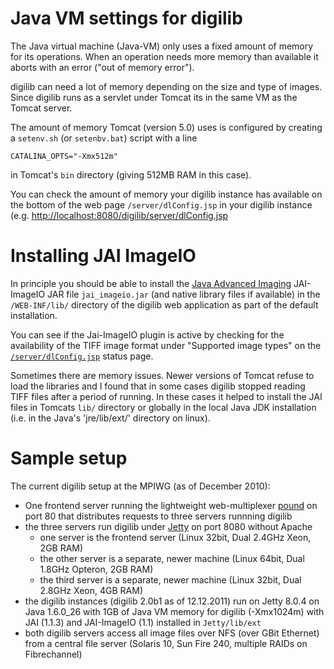 # Java VM settings for digilib

The Java virtual machine (Java-VM) only uses a fixed amount of memory for
its operations. When an operation needs more memory than available it aborts
with an error ("out of memory error").

digilib can need a lot of memory depending on the size and type of images.
Since digilib runs as a servlet under Tomcat its in the same VM as the Tomcat
server.

The amount of memory Tomcat (version 5.0) uses is configured by creating a
`setenv.sh` (or `setenbv.bat`) script with a line

    CATALINA_OPTS="-Xmx512m"

in Tomcat's `bin` directory (giving 512MB RAM in this case).

You can check the amount of memory your digilib instance has available on the
bottom of the web page `/server/dlConfig.jsp` in your digilib instance (e.g. 
<http://localhost:8080/digilib/server/dlConfig.jsp>

# Installing JAI ImageIO

In principle you should be able to install the 
[Java Advanced Imaging](http://java.sun.com/javase/technologies/desktop/media/jai/) JAI-ImageIO
JAR file `jai_imageio.jar` (and native
library files if available) in the `/WEB-INF/lib/` directory of the
digilib web application as part of the default installation.

You can see if the Jai-ImageIO plugin is active by checking for the 
availability of the TIFF image format under "Supported image types" on the 
[`/server/dlConfig.jsp`](http://localhost:8080/digilib/server/dlConfig.jsp)
status page.

Sometimes there are memory issues. Newer versions of Tomcat refuse to load
the libraries and I found that in some cases digilib stopped reading TIFF files
after a period of running. In these cases it helped to install the JAI files in 
Tomcats `lib/` directory or globally in the local Java JDK
installation (i.e. in the Java's 'jre/lib/ext/' directory on linux).

# Sample setup

The current digilib setup at the MPIWG (as of December 2010):

* One frontend server running the lightweight web-multiplexer [pound](http://www.apsis.ch/pound/)
    on port 80 that distributes requests to three servers runnning digilib
* the three servers run digilib under [Jetty](http://www.eclipse.org/jetty/) on port 8080 without Apache
   * one server is the frontend server (Linux 32bit, Dual 2.4GHz Xeon, 2GB RAM)
   * the other server is a separate, newer machine (Linux 64bit, Dual 1.8GHz Opteron, 2GB RAM)
   * the third server is a separate, newer machine (Linux 32bit, Dual 2.8GHz Xeon, 4GB RAM)
* the digilib instances (digilib 2.0b1 as of 12.12.2011) run on Jetty 8.0.4 on Java
   1.6.0_26 with 1GB of Java VM memory for digilib (-Xmx1024m) with JAI (1.1.3) and JAI-ImageIO (1.1)
   installed in `Jetty/lib/ext`
* both digilib servers access all image files over NFS (over GBit Ethernet) from a central file server 
   (Solaris 10, Sun Fire 240, multiple RAIDs on Fibrechannel)